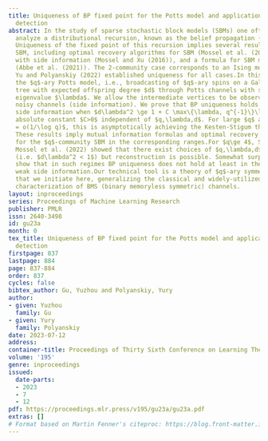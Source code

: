 ```yaml
---
title: Uniqueness of BP fixed point for the Potts model and applications to community
  detection
abstract: In the study of sparse stochastic block models (SBMs) one often needs to
  analyze a distributional recursion, known as the belief propagation (BP) recursion.
  Uniqueness of the fixed point of this recursion implies several results about the
  SBM, including optimal recovery algorithms for SBM (Mossel et al. (2016)) and SBM
  with side information (Mossel and Xu (2016)), and a formula for SBM mutual information
  (Abbe et al. (2021)). The 2-community case corresponds to an Ising model, for which
  Yu and Polyanskiy (2022) established uniqueness for all cases.In this paper we analyze
  the $q$-ary Potts model, i.e., broadcasting of $q$-ary spins on a Galton-Watson
  tree with expected offspring degree $d$ through Potts channels with second-largest
  eigenvalue $\lambda$. We allow the intermediate vertices to be observed through
  noisy channels (side information). We prove that BP uniqueness holds with and without
  side information when $d\lambda^2 \ge 1 + C \max\{\lambda, q^{-1}\}\log q$ for some
  absolute constant $C>0$ independent of $q,\lambda,d$. For large $q$ and $\lambda
  = o(1/\log q)$, this is asymptotically achieving the Kesten-Stigum threshold $d\lambda^2=1$.
  These results imply mutual information formulas and optimal recovery algorithms
  for the $q$-community SBM in the corresponding ranges.For $q\ge 4$, Sly (2011);
  Mossel et al. (2022) showed that there exist choices of $q,\lambda,d$ below Kesten-Stigum
  (i.e. $d\lambda^2 < 1$) but reconstruction is possible. Somewhat surprisingly, we
  show that in such regimes BP uniqueness does not hold at least in the presence of
  weak side information.Our technical tool is a theory of $q$-ary symmetric channels,
  that we initiate here, generalizing the classical and widely-utilized information-theoretic
  characterization of BMS (binary memoryless symmetric) channels.
layout: inproceedings
series: Proceedings of Machine Learning Research
publisher: PMLR
issn: 2640-3498
id: gu23a
month: 0
tex_title: Uniqueness of BP fixed point for the Potts model and applications to community
  detection
firstpage: 837
lastpage: 884
page: 837-884
order: 837
cycles: false
bibtex_author: Gu, Yuzhou and Polyanskiy, Yury
author:
- given: Yuzhou
  family: Gu
- given: Yury
  family: Polyanskiy
date: 2023-07-12
address: 
container-title: Proceedings of Thirty Sixth Conference on Learning Theory
volume: '195'
genre: inproceedings
issued:
  date-parts:
  - 2023
  - 7
  - 12
pdf: https://proceedings.mlr.press/v195/gu23a/gu23a.pdf
extras: []
# Format based on Martin Fenner's citeproc: https://blog.front-matter.io/posts/citeproc-yaml-for-bibliographies/
---
```

